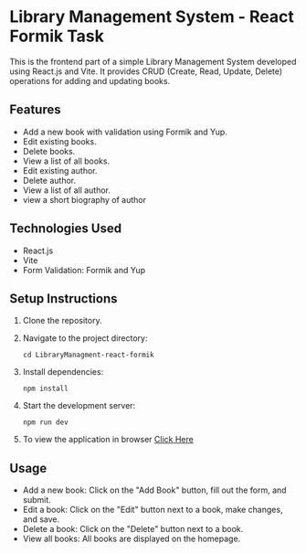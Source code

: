 # Library Management System - React Formik Task

This is the frontend part of a simple Library Management System developed using React.js and Vite. It provides CRUD (Create, Read, Update, Delete) operations for adding and updating books.

## Features

- Add a new book with validation using Formik and Yup.
- Edit existing books.
- Delete books.
- View a list of all books.
- Edit existing author.
- Delete author.
- View a list of all author.
- view a short biography of author


## Technologies Used

- React.js
- Vite
- Form Validation: Formik and Yup

## Setup Instructions

1. Clone the repository.

2. Navigate to the project directory:

    ```
    cd LibraryManagment-react-formik
    ```

3. Install dependencies:

    ```
    npm install
    ```

4. Start the development server:

    ```
    npm run dev
    ```

5. To view the application in browser [Click Here](https://bookmanagement-react.netlify.app/)


## Usage

- Add a new book: Click on the "Add Book" button, fill out the form, and submit.
- Edit a book: Click on the "Edit" button next to a book, make changes, and save.
- Delete a book: Click on the "Delete" button next to a book.
- View all books: All books are displayed on the homepage.



